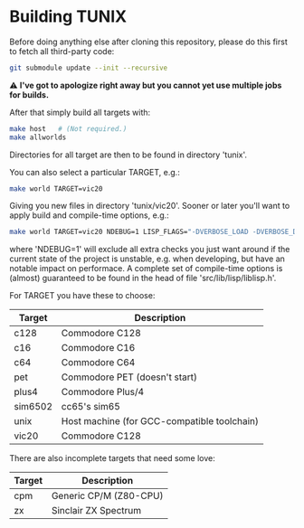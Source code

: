 Building TUNIX
==============

Before doing anything else after cloning this repository,
please do this first to fetch all third-party code:

~~~sh
git submodule update --init --recursive
~~~

⚠️ **I've got to apologize right away but you cannot
yet use multiple jobs for builds.**

After that simply build all targets with:

~~~sh
make host   # (Not required.)
make allworlds
~~~

Directories for all target are then to be found in
directory 'tunix'.

You can also select a particular TARGET, e.g.:

~~~sh
make world TARGET=vic20
~~~

Giving you new files in directory 'tunix/vic20'.
Sooner or later you'll want to apply build and compile-time
options, e.g.:

~~~sh
make world TARGET=vic20 NDEBUG=1 LISP_FLAGS="-DVERBOSE_LOAD -DVERBOSE_DEFINES"
~~~

where 'NDEBUG=1' will exclude all extra checks you just want
around if the current state of the project is unstable, e.g.
when developing, but have an notable impact on performace.
A complete set of compile-time options is (almost)
guaranteed to be found in the head of file
'src/lib/lisp/liblisp.h'.

For TARGET you have these to choose:

| Target   | Description                                 |
|----------|---------------------------------------------|
| c128     | Commodore C128                              |
| c16      | Commodore C16                               |
| c64      | Commodore C64                               |
| pet      | Commodore PET (doesn't start)               |
| plus4    | Commodore Plus/4                            |
| sim6502  | cc65's sim65                                |
| unix     | Host machine (for GCC-compatible toolchain) |
| vic20    | Commodore C128                              |

There are also incomplete targets that need some love:

| Target   | Description                   |
|----------|-------------------------------|
| cpm      | Generic CP/M (Z80-CPU)        |
| zx       | Sinclair ZX Spectrum          |
